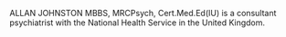 ALLAN JOHNSTON MBBS, MRCPsych, Cert.Med.Ed(IU) is a consultant psychiatrist with the National Health Service in the United Kingdom.
